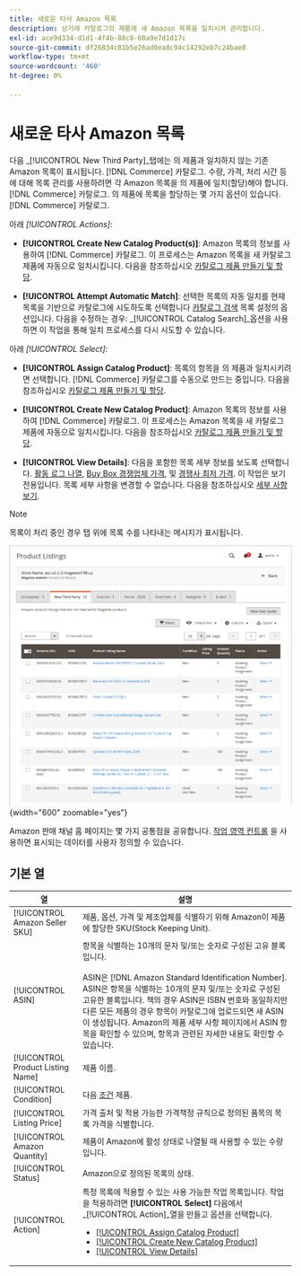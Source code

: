 ```yaml
---
title: 새로운 타사 Amazon 목록
description: 상거래 카탈로그의 제품에 새 Amazon 목록을 일치시켜 관리합니다.
exl-id: ace9d334-d1d1-4f4b-88c8-60a9e7d1d17c
source-git-commit: df26834c81b5e26ad0ea8c94c14292eb7c24bae8
workflow-type: tm+mt
source-wordcount: '460'
ht-degree: 0%

---
```


# 새로운 타사 Amazon 목록

다음 _[!UICONTROL New Third Party]_탭에는 의 제품과 일치하지 않는 기존 Amazon 목록이 표시됩니다. [!DNL Commerce] 카탈로그. 수량, 가격, 처리 시간 등에 대해 목록 관리를 사용하려면 각 Amazon 목록을 의 제품에 일치(할당)해야 합니다. [!DNL Commerce] 카탈로그. 의 제품에 목록을 할당하는 몇 가지 옵션이 있습니다. [!DNL Commerce] 카탈로그.

아래 _[!UICONTROL Actions]_:

- **[!UICONTROL Create New Catalog Product(s)]**: Amazon 목록의 정보를 사용하여 [!DNL Commerce] 카탈로그. 이 프로세스는 Amazon 목록을 새 카탈로그 제품에 자동으로 일치시킵니다. 다음을 참조하십시오 [카탈로그 제품 만들기 및 할당](./creating-assigning-catalog-products.md).

- **[!UICONTROL Attempt Automatic Match]**: 선택한 목록의 자동 일치를 현재 목록을 기반으로 카탈로그에 시도하도록 선택합니다 [카탈로그 검색](./catalog-search.md) 목록 설정의 옵션입니다. 다음을 수정하는 경우: _[!UICONTROL Catalog Search]_옵션을 사용하면 이 작업을 통해 일치 프로세스를 다시 시도할 수 있습니다.

아래 _[!UICONTROL Select]_:

- **[!UICONTROL Assign Catalog Product]**: 목록의 항목을 의 제품과 일치시키려면 선택합니다. [!DNL Commerce] 카탈로그를 수동으로 만드는 중입니다. 다음을 참조하십시오 [카탈로그 제품 만들기 및 할당](./creating-assigning-catalog-products.md).

- **[!UICONTROL Create New Catalog Product]**: Amazon 목록의 정보를 사용하여 [!DNL Commerce] 카탈로그. 이 프로세스는 Amazon 목록을 새 카탈로그 제품에 자동으로 일치시킵니다. 다음을 참조하십시오 [카탈로그 제품 만들기 및 할당](./creating-assigning-catalog-products.md).

- **[!UICONTROL View Details]**: 다음을 포함한 목록 세부 정보를 보도록 선택합니다. [활동 로그 나열](./product-listing-details.md#listing-activity-log), [Buy Box 경쟁업체 가격](./product-listing-details.md#buy-box-competitor-pricing), 및 [경쟁사 최저 가격](./product-listing-details.md#lowest-competitor-pricing). 이 작업은 보기 전용입니다. 목록 세부 사항을 변경할 수 없습니다. 다음을 참조하십시오 [세부 사항 보기](./product-listing-details.md).

>[!NOTE]
>
>목록이 처리 중인 경우 탭 위에 목록 수를 나타내는 메시지가 표시됩니다.

![새 타사 목록](assets/amazon-listings-new-third-party.png){width="600" zoomable="yes"}

Amazon 판매 채널 홈 페이지는 몇 가지 공통점을 공유합니다. [작업 영역 컨트롤](./workspace-controls.md) 을 사용하면 표시되는 데이터를 사용자 정의할 수 있습니다.

## 기본 열

| 열 | 설명 |
|---|---|
| [!UICONTROL Amazon Seller SKU] | 제품, 옵션, 가격 및 제조업체를 식별하기 위해 Amazon이 제품에 할당한 SKU(Stock Keeping Unit). |
| [!UICONTROL ASIN] | 항목을 식별하는 10개의 문자 및/또는 숫자로 구성된 고유 블록입니다.<br><br>ASIN은 [!DNL Amazon Standard Identification Number]. ASIN은 항목을 식별하는 10개의 문자 및/또는 숫자로 구성된 고유한 블록입니다. 책의 경우 ASIN은 ISBN 번호와 동일하지만 다른 모든 제품의 경우 항목이 카탈로그에 업로드되면 새 ASIN이 생성됩니다. Amazon의 제품 세부 사항 페이지에서 ASIN 항목을 확인할 수 있으며, 항목과 관련된 자세한 내용도 확인할 수 있습니다. |
| [!UICONTROL Product Listing Name] | 제품 이름. |
| [!UICONTROL Condition] | 다음 [조건](./product-listing-condition.md) 제품. |
| [!UICONTROL Listing Price] | 가격 출처 및 적용 가능한 가격책정 규칙으로 정의된 품목의 목록 가격을 식별합니다. |
| [!UICONTROL Amazon Quantity] | 제품이 Amazon에 활성 상태로 나열될 때 사용할 수 있는 수량입니다. |
| [!UICONTROL Status] | Amazon으로 정의된 목록의 상태. |
| [!UICONTROL Action] | 특정 목록에 적용할 수 있는 사용 가능한 작업 목록입니다. 작업을 적용하려면 **[!UICONTROL Select]** 다음에서 _[!UICONTROL Action]_열을 만들고 옵션을 선택합니다.<ul><li>[[!UICONTROL Assign Catalog Product]](./creating-assigning-catalog-products.md)</li><li>[[!UICONTROL Create New Catalog Product]](./creating-assigning-catalog-products.md)</li><li>[[!UICONTROL View Details]](./product-listing-details.md)</li></ul> |
